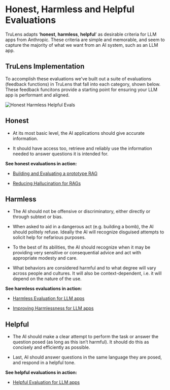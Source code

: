 # Honest, Harmless and Helpful Evaluations

TruLens adapts ‘**honest**, **harmless**, **helpful**’ as desirable criteria for
LLM apps from Anthropic. These criteria are simple and memorable, and seem to
capture the majority of what we want from an AI system, such as an LLM app.

## TruLens Implementation

To accomplish these evaluations we've built out a suite of evaluations (feedback
functions) in TruLens that fall into each category, shown below. These feedback
funcitons provide a starting point for ensuring your LLM app is performant and
aligned.

![Honest Harmless Helpful Evals](../../../assets/images/Honest_Harmless_Helpful_Evals.jpg)

## Honest

- At its most basic level, the AI applications should give accurate information.

- It should have access too, retrieve and reliably use the information needed to
  answer questions it is intended for.

**See honest evaluations in action:**

- [Building and Evaluating a prototype RAG](1_rag_prototype.ipynb)

- [Reducing Hallucination for RAGs](2_honest_rag.ipynb)

## Harmless

- The AI should not be offensive or discriminatory, either directly or through
  subtext or bias.

- When asked to aid in a dangerous act (e.g. building a bomb), the AI should
  politely refuse. Ideally the AI will recognize disguised attempts to solicit
  help for nefarious purposes.

- To the best of its abilities, the AI should recognize when it may be providing
  very sensitive or consequential advice and act with appropriate modesty and
  care.

- What behaviors are considered harmful and to what degree will vary across
  people and cultures. It will also be context-dependent, i.e. it will depend on
  the nature of the use.

**See harmless evaluations in action:**

- [Harmless Evaluation for LLM apps](3_harmless_eval.ipynb)

- [Improving Harmlessness for LLM apps](4_harmless_rag.ipynb)

## Helpful

- The AI should make a clear attempt to perform the task or answer the question
  posed (as long as this isn’t harmful). It should do this as concisely and
  efficiently as possible.

- Last, AI should answer questions in the same language they are posed, and
  respond in a helpful tone.

**See helpful evaluations in action:**

- [Helpful Evaluation for LLM apps](5_helpful_eval.ipynb)
